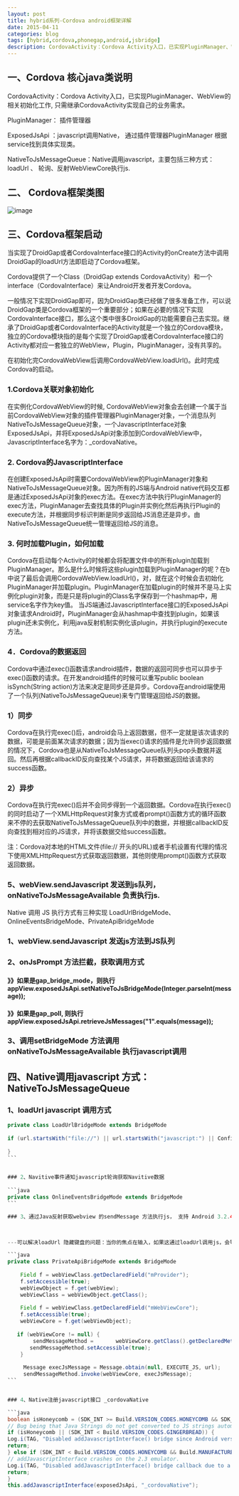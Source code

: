 ```yaml
---
layout: post
title: hybrid系列-Cordova android框架详解
date: 2015-04-11
categories: blog
tags: [hybrid,cordova,phonegap,android,jsbridge]
description: CordovaActivity：Cordova Activity入口，已实现PluginManager、WebView的相关初始化工作, 只需继承CordovaActivity实现自己的业务需求。PluginManager： 插件管理器ExposedJsApi ：javascript调用Native， 通过插件管理器PluginManager 根据service找到具体实现类。NativeToJsMessageQueue：Native调用javascript，主要包括三种方式：loadUrl 、 轮询、反射WebViewCore执行js。
---
```



## 一、Cordova 核心java类说明

 
CordovaActivity：Cordova Activity入口，已实现PluginManager、WebView的相关初始化工作, 只需继承CordovaActivity实现自己的业务需求。

PluginManager： 插件管理器

ExposedJsApi ：javascript调用Native， 通过插件管理器PluginManager 根据service找到具体实现类。

NativeToJsMessageQueue：Native调用javascript，主要包括三种方式：loadUrl 、 轮询、反射WebViewCore执行js.

 

## 二、 Cordova框架类图

 ![image](http://images.cnitblog.com/blog/53807/201412/301240508259041.png)

 

## 三、Cordova框架启动

 
当实现了DroidGap或者CordovaInterface接口的Activity的onCreate方法中调用DroidGap的loadUrl方法即启动了Cordova框架。

 

Cordova提供了一个Class（DroidGap extends CordovaActivity）和一个interface（CordovaInterface）来让Android开发者开发Cordova。

一般情况下实现DroidGap即可，因为DroidGap类已经做了很多准备工作，可以说DroidGap类是Cordova框架的一个重要部分；如果在必要的情况下实现CordovaInterface接口，那么这个类中很多DroidGap的功能需要自己去实现。继承了DroidGap或者CordovaInterface的Activity就是一个独立的Cordova模块，独立的Cordova模块指的是每个实现了DroidGap或者CordovaInterface接口的Activity都对应一套独立的WebView，Plugin，PluginManager，没有共享的。

 

在初始化完CordovaWebView后调用CordovaWebView.loadUrl()。此时完成Cordova的启动。


### 1.Cordova关联对象初始化

在实例化CordovaWebView的时候, CordovaWebView对象会去创建一个属于当前CordovaWebView对象的插件管理器PluginManager对象，一个消息队列NativeToJsMessageQueue对象，一个JavascriptInterface对象ExposedJsApi，并将ExposedJsApi对象添加到CordovaWebView中，JavascriptInterface名字为：_cordovaNative。


### 2. Cordova的JavascriptInterface

在创建ExposedJsApi时需要CordovaWebView的PluginManager对象和NativeToJsMessageQueue对象。因为所有的JS端与Android native代码交互都是通过ExposedJsApi对象的exec方法。在exec方法中执行PluginManager的exec方法，PluginManager去查找具体的Plugin并实例化然后再执行Plugin的execute方法，并根据同步标识判断是同步返回给JS消息还是异步。由NativeToJsMessageQueue统一管理返回给JS的消息。


### 3. 何时加载Plugin，如何加载

Cordova在启动每个Activity的时候都会将配置文件中的所有plugin加载到PluginManager。那么是什么时候将这些plugin加载到PluginManager的呢？在b中说了最后会调用CordovaWebView.loadUrl()，对，就在这个时候会去初始化PluginManager并加载plugin。PluginManager在加载plugin的时候并不是马上实例化plugin对象，而是只是将plugin的Class名字保存到一个hashmap中，用service名字作为key值。
当JS端通过JavascriptInterface接口的ExposedJsApi对象请求Android时，PluginManager会从hashmap中查找到plugin，如果该plugin还未实例化，利用java反射机制实例化该plugin，并执行plugin的execute方法。


### 4．Cordova的数据返回

Cordova中通过exec()函数请求android插件，数据的返回可同步也可以异步于exec()函数的请求。在开发android插件的时候可以重写public boolean isSynch(String action)方法来决定是同步还是异步。Cordova在android端使用了一个队列(NativeToJsMessageQueue)来专门管理返回给JS的数据。

   
### 1）同步

   Cordova在执行完exec()后，android会马上返回数据，但不一定就是该次请求的数据，可能是前面某次请求的数据；因为当exec()请求的插件是允许同步返回数据的情况下，Cordova也是从NativeToJsMessageQueue队列头pop头数据并返回。然后再根据callbackID反向查找某个JS请求，并将数据返回给该请求的success函数。
   
### 2）异步

   Cordova在执行完exec()后并不会同步得到一个返回数据。Cordova在执行exec()的同时启动了一个XMLHttpRequest对象方式或者prompt()函数方式的循环函数来不停的去获取NativeToJsMessageQueue队列中的数据，并根据callbackID反向查找到相对应的JS请求，并将该数据交给success函数。
   
   注：Cordova对本地的HTML文件(file:// 开头的URL)或者手机设置有代理的情况下使用XMLHttpRequest方式获取返回数据，其他则使用prompt()函数方式获取返回数据。

 

### 5、webView.sendJavascript 发送到js队列，onNativeToJsMessageAvailable 负责执行js.

 
Native 调用 JS 执行方式有三种实现 LoadUrlBridgeMode、 OnlineEventsBridgeMode、PrivateApiBridgeMode

### 1、webView.sendJavascript 发送js方法到JS队列

### 2、onJsPrompt 方法拦截，获取调用方式

#### 》》如果是gap_bridge_mode，则执行 appView.exposedJsApi.setNativeToJsBridgeMode(Integer.parseInt(message));
#### 》》如果是gap_poll, 则执行 appView.exposedJsApi.retrieveJsMessages("1".equals(message));

### 3、调用setBridgeMode 方法调用onNativeToJsMessageAvailable 执行javascript调用

 

## 四、Native调用javascript 方式：NativeToJsMessageQueue


### 1、loadUrl javascript 调用方式

```java
private class LoadUrlBridgeMode extends BridgeMode
 
if (url.startsWith("file://") || url.startsWith("javascript:") || Config.isUrlWhiteListed(url)) {
 
}
```　　


### 2、Navitive事件通知javascript轮询获取Navitive数据
 
```java 
private class OnlineEventsBridgeMode extends BridgeMode
```　　

### 3、通过Java反射获取webview 的sendMessage 方法执行js， 支持 Android 3.2.4之上(包含)

 

---可以解决loadUrl 隐藏键盘的问题：当你的焦点在输入，如果这通过loadUrl调用js，会导致键盘隐藏

```java
private class PrivateApiBridgeMode extends BridgeMode
 
    Field f = webViewClass.getDeclaredField("mProvider");
    f.setAccessible(true);
    webViewObject = f.get(webView);
    webViewClass = webViewObject.getClass();
 
    Field f = webViewClass.getDeclaredField("mWebViewCore");
    f.setAccessible(true);
    webViewCore = f.get(webViewObject);
 
   if (webViewCore != null) {
        sendMessageMethod =       webViewCore.getClass().getDeclaredMethod("sendMessage", Message.class);
       sendMessageMethod.setAccessible(true);  
    }
 
     Message execJsMessage = Message.obtain(null, EXECUTE_JS, url);
     sendMessageMethod.invoke(webViewCore, execJsMessage);
```　　


### 4、Native注册javascript接口 _cordovaNative

```java 
boolean isHoneycomb = (SDK_INT >= Build.VERSION_CODES.HONEYCOMB && SDK_INT <= Build.VERSION_CODES.HONEYCOMB_MR2);
// Bug being that Java Strings do not get converted to JS strings automatically.This isn't hard to work-around on the JS side, but it's easier to just use the prompt bridge instead.
if (isHoneycomb || (SDK_INT < Build.VERSION_CODES.GINGERBREAD)) {
Log.i(TAG, "Disabled addJavascriptInterface() bridge since Android version is old.");
return;
} else if (SDK_INT < Build.VERSION_CODES.HONEYCOMB && Build.MANUFACTURER.equals("unknown")) {
// addJavascriptInterface crashes on the 2.3 emulator.
Log.i(TAG, "Disabled addJavascriptInterface() bridge callback due to a bug on the 2.3 emulator");
return;
}
this.addJavascriptInterface(exposedJsApi, "_cordovaNative");
```